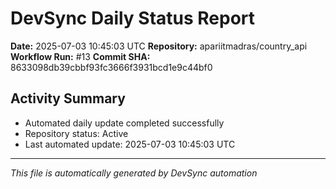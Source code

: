 # DevSync Daily Status Report

**Date:** 2025-07-03 10:45:03 UTC
**Repository:** apariitmadras/country_api
**Workflow Run:** #13
**Commit SHA:** 8633098db39cbbf93fc3666f3931bcd1e9c44bf0

## Activity Summary
- Automated daily update completed successfully
- Repository status: Active
- Last automated update: 2025-07-03 10:45:03 UTC

---
*This file is automatically generated by DevSync automation*

